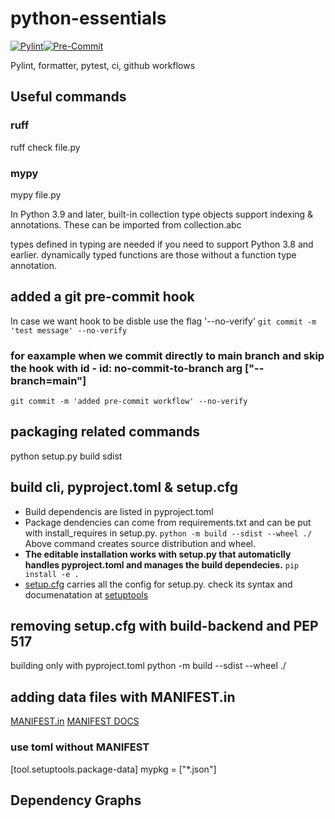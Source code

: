 # python-essentials

[![Pylint](https://github.com/anashr18/python-essentials/actions/workflows/pylint.yml/badge.svg)](https://github.com/anashr18/python-essentials/actions/workflows/pylint.yml)[![Pre-Commit](https://github.com/anashr18/python-essentials/actions/workflows/pre_commit.yml/badge.svg)](https://github.com/anashr18/python-essentials/actions/workflows/pre_commit.yml)

Pylint, formatter, pytest, ci, github workflows

## Useful commands

### ruff

ruff check file.py

### mypy

mypy file.py

In Python 3.9 and later, built-in collection type objects support indexing & annotations.
These can be imported from collection.abc

types defined in typing are needed if you need to support Python 3.8 and earlier.
dynamically typed functions are those without a function type annotation.

## added a git pre-commit hook

In case we want hook to be disble use the flag '--no-verify'
``git commit -m 'test message' --no-verify``

### for eaxample when we commit directly to main branch and skip the hook with id - id: no-commit-to-branch arg ["--branch=main"]

``git commit -m 'added pre-commit workflow' --no-verify``

## packaging related commands

python setup.py build sdist

## build cli, pyproject.toml & setup.cfg

- Build dependencis are listed in pyproject.toml
- Package dendencies can come from requirements.txt and can be put with install_requires in setup.py.
    ``python -m build --sdist --wheel ./``
    Above command creates source distribution and wheel.
- **The editable installation works with setup.py that automaticlly handles pyproject.toml and manages the
build dependecies.**
    ``pip install -e .``
- [setup.cfg](setup.cfg) carries all the config for setup.py. check its syntax and documenatation at
    [setuptools](https://setuptools.pypa.io/en/latest/userguide/package_discovery.html)

## removing setup.cfg with build-backend and PEP 517

building only with pyproject.toml
python -m build --sdist --wheel ./

## adding data files with MANIFEST.in

[MANIFEST.in](MANIFEST)
[MANIFEST DOCS](https://setuptools.pypa.io/en/latest/userguide/miscellaneous.html)

### use toml without MANIFEST

[tool.setuptools.package-data]
mypkg = ["*.json"]

## Dependency Graphs
